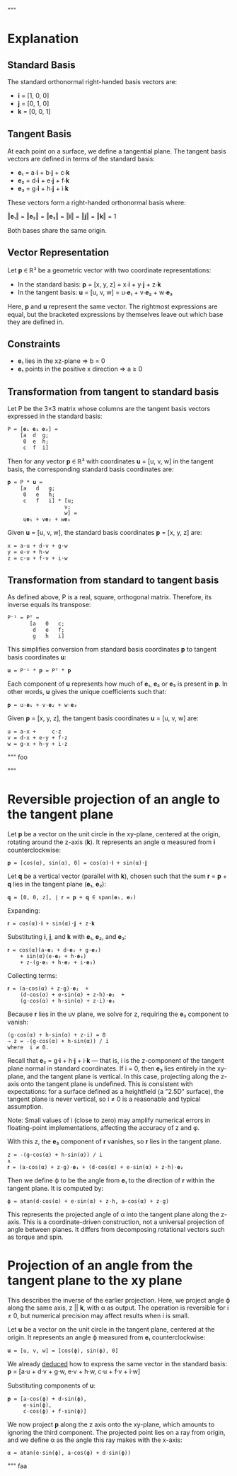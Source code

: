 
"""
# Explanation

## Standard Basis

The standard orthonormal right-handed basis vectors are:

- 𝐢 = [1, 0, 0]  
- 𝐣 = [0, 1, 0]  
- 𝐤 = [0, 0, 1]

## Tangent Basis

At each point on a surface, we define a tangential plane.
The tangent basis vectors are defined in terms of the standard basis:

- 𝐞₁ = a⋅𝐢 + b⋅𝐣 + c⋅𝐤  
- 𝐞₂ = d⋅𝐢 + e⋅𝐣 + f⋅𝐤  
- 𝐞₃ = g⋅𝐢 + h⋅𝐣 + i⋅𝐤

These vectors form a right-handed orthonormal basis where:

‖𝐞₁‖ = ‖𝐞₂‖ = ‖𝐞₃‖ = ‖𝐢‖ = ‖𝐣‖ = ‖𝐤‖ = 1

Both bases share the same origin.

## Vector Representation

Let 𝐩 ∈ ℝ³ be a geometric vector with two coordinate representations:

- In the standard basis:  𝐩 = [x, y, z] = x⋅𝐢 + y⋅𝐣 + z⋅𝐤  
- In the tangent basis:   𝐮 = [u, v, w] = u⋅𝐞₁ + v⋅𝐞₂ + w⋅𝐞₃

Here, 𝐩 and 𝐮 represent the same vector. The rightmost expressions are equal, 
but the bracketed expressions by themselves leave out which base they are defined in.

## Constraints

- 𝐞₁ lies in the xz-plane ⇒ b = 0  
- 𝐞₁ points in the positive x direction ⇒ a ≥ 0

## Transformation from tangent to standard basis

Let P be the 3×3 matrix whose columns are the tangent basis vectors expressed in the standard basis:
         
    P = [𝐞₁ 𝐞₂ 𝐞₃] = 
        [a  d  g;
         0  e  h;
         c  f  i]

Then for any vector 𝐩 ∈ ℝ³ with coordinates 𝐮 = [u, v, w] in the tangent basis, 
the corresponding standard basis coordinates are:

    𝐩 = P * 𝐮 =
        [a   d   g;
         0   e   h;
         c   f   i] * [u;
                      v;
                      w] =
         u𝐞₁ + v𝐞₂ + w𝐞₃


Given 𝐮 = [u, v, w], the standard basis coordinates 𝐩 = [x, y, z] are:

    x = a·u + d·v + g·w
    y = e·v + h·w
    z = c·u + f·v + i·w

## Transformation from standard to tangent basis

As defined above, P is a real, square, orthogonal matrix. Therefore, its inverse equals its transpose:

    P⁻¹ = Pᵀ = 
           [a   0   c;
            d   e   f;
            g   h   i]

This simplifies conversion from standard basis coordinates 𝐩 to tangent basis coordinates 𝐮:

    𝐮 = P⁻¹ * 𝐩 = Pᵀ * 𝐩

Each component of 𝐮 represents how much of 𝐞₁, 𝐞₂ or 𝐞₃ is present in 𝐩. In other words, 𝐮 gives the unique coefficients such that:

    𝐩 = u·𝐞₁ + v·𝐞₂ + w·𝐞₃

Given 𝐩 = [x, y, z], the tangent basis coordinates 𝐮 = [u, v, w] are:

    u = a·x +     c·z
    v = d·x + e·y + f·z
    w = g·x + h·y + i·z

"""
foo



"""
# Reversible projection of an angle to the tangent plane

Let 𝐩 be a vector on the unit circle in the xy-plane, centered at the origin, rotating around the z-axis (𝐤). 
It represents an angle α measured from 𝐢 counterclockwise:

    𝐩 = [cos(α), sin(α), 0] = cos(α)⋅𝐢 + sin(α)⋅𝐣 

Let 𝐪 be a vertical vector (parallel with 𝐤), chosen such that the sum 𝐫 = 𝐩 + 𝐪 lies in the tangent 
plane (𝐞₁, 𝐞₂):

    𝐪 = [0, 0, z], ∣ 𝐫 = 𝐩 + 𝐪 ∈ span(𝐞₁, 𝐞₂)

Expanding:

    𝐫 = cos(α)·𝐢 + sin(α)·𝐣 + z·𝐤


Substituting 𝐢, 𝐣, and 𝐤 with 𝐞₁, 𝐞₂, and 𝐞₃:

    𝐫 = cos(α)(a·𝐞₁ + d·𝐞₂ + g·𝐞₃)
        + sin(α)(e·𝐞₂ + h·𝐞₃)
        + z·(g·𝐞₁ + h·𝐞₂ + i·𝐞₃)

Collecting terms:

    𝐫 = (a·cos(α) + z·g)⋅𝐞₁  +  
        (d·cos(α) + e·sin(α) + z·h)⋅𝐞₂  +
        (g·cos(α) + h·sin(α) + z·i)⋅𝐞₃

Because 𝐫 lies in the uv plane, we solve for z, requiring the 𝐞₃ component to vanish:

    (g·cos(α) + h·sin(α) + z·i) = 0
    ⇒ z = -(g·cos(α) + h·sin(α)) / i
    where  i ≠ 0.

Recall that 𝐞₃ = g·𝐢 + h·𝐣 + i·𝐤 — that is, i is the z-component of the tangent plane normal 
in standard coordinates. If i = 0, then 𝐞₃ lies entirely in the xy-plane, and the tangent plane 
is vertical. In this case, projecting along the z-axis onto the tangent plane is 
undefined. This is consistent with expectations: for a surface defined as a heightfield 
(a "2.5D" surface), the tangent plane is never vertical, so i ≠ 0 is a reasonable and 
typical assumption.

Note: Small values of i (close to zero) may amplify numerical errors in floating-point implementations, affecting the accuracy of z and φ.

With this z, the 𝐞₃ component of 𝐫 vanishes, so 𝐫 lies in the tangent plane.

    z = -(g·cos(α) + h·sin(α)) / i
    ∧
    𝐫 = (a·cos(α) + z·g)⋅𝐞₁ + (d·cos(α) + e·sin(α) + z·h)⋅𝐞₂ 

Then we define ϕ to be the angle from 𝐞₁ to the direction of 𝐫 within the tangent plane. It is computed by:
    
    ϕ = atan(d·cos(α) + e·sin(α) + z·h, a·cos(α) + z·g)

This represents the projected angle of α into the tangent plane along the z-axis. 
This is a coordinate-driven construction, not a universal projection of angle
between planes. It differs from decomposing rotational vectors such as torque and spin.

# Projection of an angle from the tangent plane to the xy plane

This describes the inverse of the earlier projection. Here, we project angle ϕ
along the same axis, z || 𝐤, with α as output. The operation is reversible for 
i ≠ 0, but numerical precision may affect results when i is small.

Let 𝐮 be a vector on the unit circle in the tangent plane, centered at the origin. 
It represents an angle ϕ measured from 𝐞₁ counterclockwise:

    𝐮 = [u, v, w] = [cos(ϕ), sin(ϕ), 0]

We already [deduced](##_transformation_from_tangent_to_standard_basis) how to express 
the same vector in the standard basis:
    𝐩 = [a·u + d·v + g·w, e·v + h·w, c·u + f·v + i·w]

Substituting components of 𝐮:

    𝐩 = [a·cos(ϕ) + d·sin(ϕ), 
         e·sin(ϕ), 
         c·cos(ϕ) + f·sin(ϕ)]

We now project 𝐩 along the z axis onto the xy-plane, which amounts to ignoring the third component.
The projected point lies on a ray from origin, and we define α as the angle this ray makes 
with the x-axis:

    α = atan(e·sin(ϕ), a·cos(ϕ) + d·sin(ϕ))

"""
faa